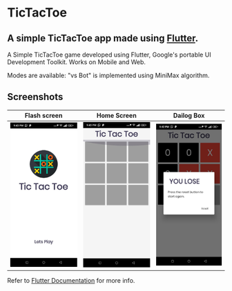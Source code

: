 # TicTacToe

 
## A simple TicTacToe app made using [Flutter](https://flutter.dev).

 A Simple TicTacToe game developed using Flutter, Google's portable UI Development Toolkit.
 Works on Mobile and Web.



Modes are available:
"vs Bot" is implemented using MiniMax algorithm. 



## Screenshots

Flash screen          |  Home Screen  |  Dailog Box
:-------------------------:|:-------------------------:|:-------------------------:
![](https://github.com/Akshaypathak01/Tic-Tac-Toe/blob/master/assets/images/Screenshot/Screenshot1.jpg?raw=true)|![](https://github.com/Akshaypathak01/Tic-Tac-Toe/blob/master/assets/images/Screenshot/Screenshot2.jpg?raw=true)|![](https://github.com/Akshaypathak01/Tic-Tac-Toe/blob/master/assets/images/Screenshot/Screenshot3.jpg?raw=true) 

Refer to [Flutter Documentation](https://flutter.dev/docs) for more info.

